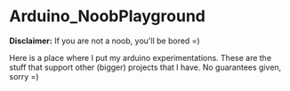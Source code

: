 # Arduino_NoobPlayground

**Disclaimer:** If you are not a noob, you'll be bored =)

Here is a place where I put my arduino experimentations. These are the stuff that support other (bigger) projects that I have. No guarantees given, sorry =)
